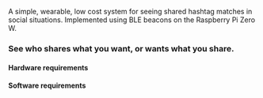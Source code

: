 A simple, wearable, low cost system for seeing shared hashtag matches in social situations. Implemented using BLE beacons on the Raspberry Pi Zero W.

### See who shares what you want, or wants what you share.

#### Hardware requirements

#### Software requirements
